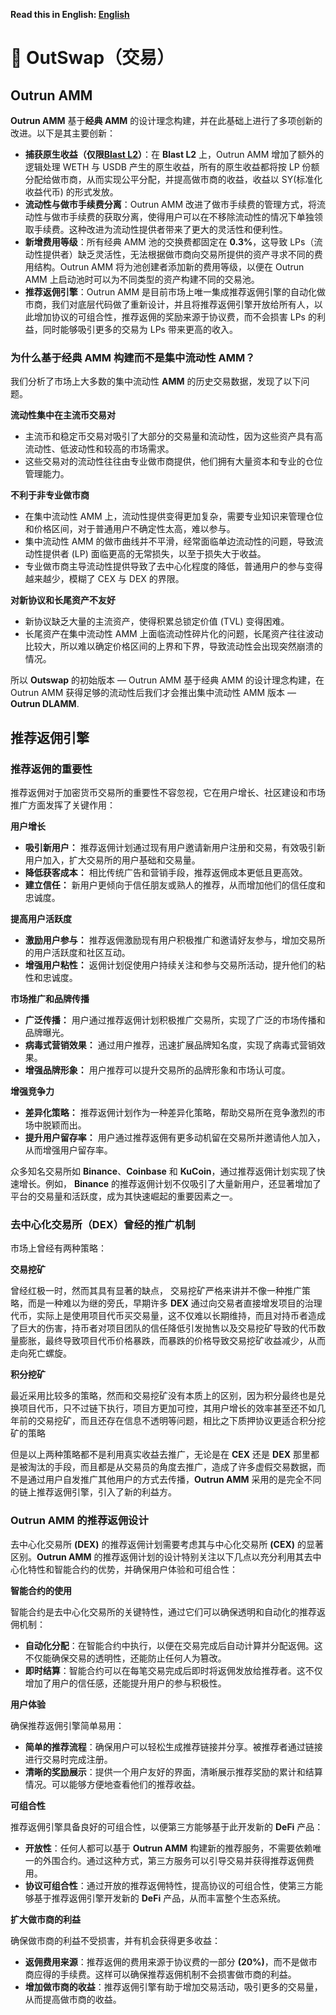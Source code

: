 **Read this in English: [English](README.md)**

# 💱 OutSwap（交易）

## Outrun AMM

**Outrun AMM** 基于**经典 AMM** 的设计理念构建，并在此基础上进行了多项创新的改进。以下是其主要创新：

* **捕获原生收益（仅限**[**Blast L2**](https://docs.blast.io/about-blast)**）**：在 **Blast L2** 上，Outrun AMM 增加了额外的逻辑处理 WETH 与 USDB 产生的原生收益，所有的原生收益都将按 LP 份额分配给做市商，从而实现公平分配，并提高做市商的收益，收益以 SY(标准化收益代币) 的形式发放。
* **流动性与做市手续费分离**：Outrun AMM 改进了做市手续费的管理方式，将流动性与做市手续费的获取分离，使得用户可以在不移除流动性的情况下单独领取手续费。这种改进为流动性提供者带来了更大的灵活性和便利性。
* **新增费用等级**：所有经典 AMM 池的交换费都固定在 **0.3%**，这导致 LPs（流动性提供者）缺乏灵活性，无法根据做市商向交易所提供的资产寻求不同的费用结构。Outrun AMM 将为池创建者添加新的费用等级，以便在 Outrun AMM 上启动池时可以为不同类型的资产构建不同的交易池。
* **推荐返佣引擎**：Outrun AMM 是目前市场上唯一集成推荐返佣引擎的自动化做市商，我们对底层代码做了重新设计，并且将推荐返佣引擎开放给所有人，以此增加协议的可组合性，推荐返佣的奖励来源于协议费，而不会损害 LPs 的利益，同时能够吸引更多的交易为 LPs 带来更高的收入。

### **为什么基于经典 AMM 构建而不是集中流动性 AMM？**

我们分析了市场上大多数的集中流动性 **AMM** 的历史交易数据，发现了以下问题。

**流动性集中在主流币交易对**

* 主流币和稳定币交易对吸引了大部分的交易量和流动性，因为这些资产具有高流动性、低波动性和较高的市场需求。
* 这些交易对的流动性往往由专业做市商提供，他们拥有大量资本和专业的仓位管理能力。

**不利于非专业做市商**

* 在集中流动性 AMM 上，流动性提供变得更加复杂，需要专业知识来管理仓位和价格区间，对于普通用户不确定性太高，难以参与。
* 集中流动性 AMM 的做市曲线并不平滑，经常面临单边流动性的问题，导致流动性提供者 (LP) 面临更高的无常损失，以至于损失大于收益。
* 专业做市商主导流动性提供导致了去中心化程度的降低，普通用户的参与变得越来越少，模糊了 CEX 与 DEX 的界限。

**对新协议和长尾资产不友好**

* 新协议缺乏大量的主流资产，使得积累总锁定价值 (TVL) 变得困难。
* 长尾资产在集中流动性 AMM 上面临流动性碎片化的问题，长尾资产往往波动比较大，所以难以确定价格区间的上界和下界，导致流动性会出现突然崩溃的情况。

所以 **Outswap** 的初始版本 — Outrun AMM 基于经典 AMM 的设计理念构建，在 Outrun AMM 获得足够的流动性后我们才会推出集中流动性 AMM 版本 — **Outrun DLAMM**.

## 推荐返佣引擎

### **推荐返佣的重要性**

推荐返佣对于加密货币交易所的重要性不容忽视，它在用户增长、社区建设和市场推广方面发挥了关键作用：

**用户增长**

* **吸引新用户：** 推荐返佣计划通过现有用户邀请新用户注册和交易，有效吸引新用户加入，扩大交易所的用户基础和交易量。
* **降低获客成本：** 相比传统广告和营销手段，推荐返佣成本更低且更高效。
* **建立信任：** 新用户更倾向于信任朋友或熟人的推荐，从而增加他们的信任度和忠诚度。

**提高用户活跃度**

* **激励用户参与：** 推荐返佣激励现有用户积极推广和邀请好友参与，增加交易所的用户活跃度和社区互动。
* **增强用户粘性：** 返佣计划促使用户持续关注和参与交易所活动，提升他们的粘性和忠诚度。

**市场推广和品牌传播**

* **广泛传播：** 用户通过推荐返佣计划积极推广交易所，实现了广泛的市场传播和品牌曝光。
* **病毒式营销效果：** 通过用户推荐，迅速扩展品牌知名度，实现了病毒式营销效果。
* **增强品牌形象：** 用户推荐可以提升交易所的品牌形象和市场认可度。

**增强竞争力**

* **差异化策略：** 推荐返佣计划作为一种差异化策略，帮助交易所在竞争激烈的市场中脱颖而出。
* **提升用户留存率：** 用户通过推荐返佣有更多动机留在交易所并邀请他人加入，从而增强用户留存率。

众多知名交易所如 **Binance**、**Coinbase** 和 **KuCoin**，通过推荐返佣计划实现了快速增长。例如， **Binance** 的推荐返佣计划不仅吸引了大量新用户，还显著增加了平台的交易量和活跃度，成为其快速崛起的重要因素之一。

### **去中心化交易所（DEX）曾经的推广机制**

市场上曾经有两种策略：

**交易挖矿**

曾经红极一时，然而其具有显著的缺点， 交易挖矿严格来讲并不像一种推广策略，而是一种难以为继的旁氏，早期许多 **DEX** 通过向交易者直接增发项目的治理代币，实际上是使用项目代币买交易量，这不仅难以长期维持，而且对持币者造成了巨大的伤害，持币者对项目团队的信任降低引发抛售以及交易挖矿导致的代币数量膨胀，最终导致项目代币价格暴跌，而暴跌的价格导致交易挖矿收益减少，从而走向死亡螺旋。

**积分挖矿**

最近采用比较多的策略，然而和交易挖矿没有本质上的区别，因为积分最终也是兑换项目代币，只不过链下执行，项目方更加可控，其用户增长的效率甚至还不如几年前的交易挖矿，而且还存在信息不透明等问题，相比之下质押协议更适合积分挖矿的策略

但是以上两种策略都不是利用真实收益去推广，无论是在 **CEX** 还是 **DEX** 那里都是被淘汰的手段，而且都是从交易员的角度去推广，造成了许多虚假交易数据，而不是通过用户自发推广其他用户的方式去传播，**Outrun AMM** 采用的是完全不同的链上推荐返佣引擎，引入了新的利益方。

### **Outrun AMM 的推荐返佣设计**

去中心化交易所 **(DEX)** 的推荐返佣计划需要考虑其与中心化交易所 **(CEX)** 的显著区别。**Outrun AMM** 的推荐返佣计划的设计特别关注以下几点以充分利用其去中心化特性和智能合约的优势，并确保用户体验和可组合性：

**智能合约的使用**

智能合约是去中心化交易所的关键特性，通过它们可以确保透明和自动化的推荐返佣机制：

* **自动化分配**：在智能合约中执行，以便在交易完成后自动计算并分配返佣。这不仅能确保交易的透明性，还能防止任何人为篡改。
* **即时结算**：智能合约可以在每笔交易完成后即时将返佣发放给推荐者。这不仅增加了用户的信任感，还能提升用户的参与积极性。

**用户体验**

确保推荐返佣引擎简单易用：

* **简单的推荐流程**：确保用户可以轻松生成推荐链接并分享。被推荐者通过链接进行交易时完成注册。
* **清晰的奖励展示**：提供一个用户友好的界面，清晰展示推荐奖励的累计和结算情况。可以能够方便地查看他们的推荐收益。

**可组合性**

推荐返佣引擎具备良好的可组合性，以便第三方能够基于此开发新的 **DeFi** 产品：

* **开放性**：任何人都可以基于 **Outrun AMM** 构建新的推荐服务，不需要依赖唯一的外围合约。通过这种方式，第三方服务可以引导交易并获得推荐返佣费用。
* **协议可组合性**：通过开放的推荐返佣特性，提高协议的可组合性，使第三方能够基于推荐返佣引擎开发新的 **DeFi** 产品，从而丰富整个生态系统。

**扩大做市商的利益**

确保做市商的利益不受损害，并有机会获得更多收益：

* **返佣费用来源**：推荐返佣的费用来源于协议费的一部分 **(20%)**，而不是做市商应得的手续费。这样可以确保推荐返佣机制不会损害做市商的利益。
* **增加做市商的收益**：推荐返佣引擎有助于增加交易活动，吸引更多的交易量，从而提高做市商的收益。
